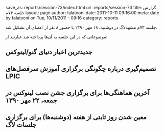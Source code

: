 save_as: reports/session-73/index.html
url: reports/session-73
title: گزارش جلسه ۷۳‌م
layout: page
author: falatooni
date: 2011-10-11 09:16:00
meta: date by falatooni on Tue, 10/11/2011 - 09:16
category: reports

جلسه ۷۳‌م مشهدلاگ در دوشنبه، ۱۸ مهر ۱۳۹۰ با حضور ۸ نفر از اعضای آن تشکیل شد.


<!--more-->



موضوعاتی که در این جلسه به آن‌ها پرداخته شد عبارتند از:

## جدیدترین اخبار دنیای گنو/لینوکس  
## تصمیم‌گیری درباره چگونگی برگزاری آموزش سرفصل‌های LPIC  
## آخرین هماهنگی‌ها برای برگزاری جشن نصب لینوکس در جمعه، ۲۲ مهر ۱۳۹۰  
## معین شدن روز ثابتی از هفته (دوشنبه‌ها) برای برگزاری جلسات لاگ

